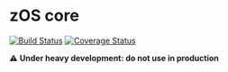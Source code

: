 # zOS core

[![Build Status](https://travis-ci.org/zeppelinos/core.svg?branch=master)](https://travis-ci.org/zeppelinos/core)
[![Coverage Status](https://coveralls.io/repos/github/zeppelinos/core/badge.svg?branch=master)](https://coveralls.io/github/zeppelinos/core?branch=master)

:warning: **Under heavy development: do not use in production**
